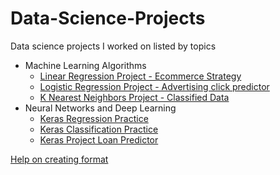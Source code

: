 # Data-Science-Projects
Data science projects I worked on listed by topics
* Machine Learning Algorithms
  - [Linear Regression Project - Ecommerce Strategy](https://github.com/laurasresines/Data-Science-Projects/blob/main/Linear%20Regression%20Project%20-%20Ecommerce%20Strategy.ipynb)
  - [Logistic Regression Project - Advertising click predictor](https://github.com/laurasresines/Data-Science-Projects/blob/main/Logistic%20Regression%20Project%20-%20Advertising%20click%20predictor.ipynb)
  - [K Nearest Neighbors Project - Classified Data](https://github.com/laurasresines/Data-Science-Projects/blob/main/K%20Nearest%20Neighbors%20Project.ipynb)
* Neural Networks and Deep Learning
  - [Keras Regression Practice](https://github.com/laurasresines/Data-Science-Projects/blob/main/Keras%20Regression%20Practice.ipynb)
  - [Keras Classification Practice](https://github.com/laurasresines/Data-Science-Projects/blob/main/Keras%20Classification%20Practice.ipynb)
  - [Keras Project Loan Predictor](https://github.com/laurasresines/Data-Science-Projects/blob/main/Keras-Project-Loan-Predictor.ipynb)



[Help on creating format](https://docs.github.com/en/get-started/writing-on-github/getting-started-with-writing-and-formatting-on-github/basic-writing-and-formatting-syntax)
